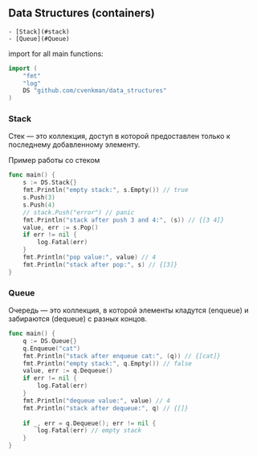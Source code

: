 ## Data Structures (containers)
    - [Stack](#stack)
    - [Queue](#Queue)

import for all main functions:
``` go
import (
    "fmt"
    "log"
    DS "github.com/cvenkman/data_structures"
)
```

### Stack
Стек — это коллекция, доступ в которой предоставлен только к последнему добавленному элементу.

Пример работы со стеком
``` go
func main() {
    s := DS.Stack{}
    fmt.Println("empty stack:", s.Empty()) // true
    s.Push(3)
    s.Push(4)
    // stack.Push("error") // panic
    fmt.Println("stack after push 3 and 4:", (s)) // {[3 4]}
    value, err := s.Pop()
    if err != nil {
        log.Fatal(err)
    }
    fmt.Println("pop value:", value) // 4
    fmt.Println("stack after pop:", s) // {[3]}
}
```

### Queue
Очередь — это коллекция, в которой элементы кладутся (enqueue) и забираются (dequeue) с разных концов.
``` go
func main() {
    q := DS.Queue{}
    q.Enqueue("cat")
    fmt.Println("stack after enqueue cat:", (q)) // {[cat]}
    fmt.Println("empty stack:", q.Empty()) // false
    value, err := q.Dequeue()
    if err != nil {
        log.Fatal(err)
    }
    fmt.Println("dequeue value:", value) // 4
    fmt.Println("stack after dequeue:", q) // {[]}
    
    if _, err = q.Dequeue(); err != nil {
        log.Fatal(err) // empty stack
    }
}
```
